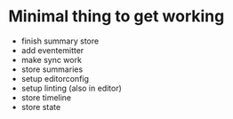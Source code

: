 # Minimal thing to get working

 - finish summary store
 - add eventemitter
 - make sync work
 - store summaries
 - setup editorconfig
 - setup linting (also in editor)
 - store timeline
 - store state
